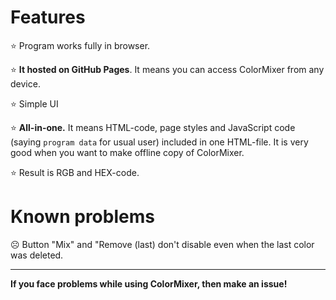 # Features
:star: Program works fully in browser.

:star: **It hosted on GitHub Pages**. It means you can access ColorMixer from any device.

:star: Simple UI

:star: **All-in-one.** It means HTML-code, page styles and JavaScript code (saying `program data` for usual user) included in one HTML-file. It is very good when you want to make offline copy of ColorMixer.

:star: Result is RGB and HEX-code.

# Known problems 
:frowning_face: Button "Mix" and "Remove (last) don't disable even when the last color was deleted.

---

**If you face problems while using ColorMixer, then make an issue!**
